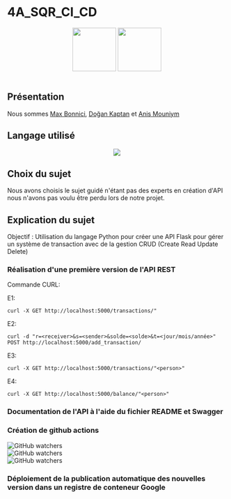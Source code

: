 # 4A_SQR_CI_CD

<p align="center">
  <a href="https://bde-esirem.fr/" target="_blank"><img src="https://user-images.githubusercontent.com/95021980/210582471-8ddd094d-ac9d-4e56-8dad-29d0fd7e7058.png" width="100" height="100" /></a>
  <a href="https://www.youtube.com/@esicast" target="_blank"><img src="https://user-images.githubusercontent.com/95011291/210586766-d2a52a72-45c3-480d-9545-15d152e0efc8.png" width="100" height="100"></a>
</p>

<div centering style="display: flex; flex_direction: row;  margin-left: auto;">

<div />

## Présentation

Nous sommes [Max Bonnici](https://github.com/MaxBonnici), [Doğan Kaptan](https://github.com/DoganKaptan) et [Anis Mouniym](https://github.com/AnisMouniym)


## Langage utilisé

<p align="center">
  <img src="http://ForTheBadge.com/images/badges/made-with-python.svg">
</p>



## Choix du sujet

Nous avons choisis le sujet guidé n'étant pas des experts en création d'API nous n'avons pas voulu être perdu lors de notre projet.

## Explication du sujet

Objectif : Utilisation du langage Python pour créer une API Flask pour gérer un système de transaction avec de la gestion CRUD (Create Read Update Delete) 
  
### Réalisation d'une première version de l'API REST
  
Commande CURL:

E1: 
````
curl -X GET http://localhost:5000/transactions/"
````
E2:
````
curl -d "r=<receiver>&s=<sender>&solde=<solde>&t=<jour/mois/année>" POST http://localhost:5000/add_transaction/
````
E3:
````
curl -X GET http://localhost:5000/transactions/"<person>"
````
E4:
````
curl -X GET http://localhost:5000/balance/"<person>"
````


### Documentation de l'API à l'aide du fichier README et Swagger
  
  
  
### Création de github actions

![GitHub watchers](https://github.com/MaxBonnici/4A_SQR_CI_CD/actions/workflows/app_build.yml/badge.svg)  
![GitHub watchers](https://github.com/MaxBonnici/4A_SQR_CI_CD/actions/workflows/build_and_push.yml/badge.svg)  
![GitHub watchers](https://github.com/MaxBonnici/4A_SQR_CI_CD/actions/workflows/build_image.yml/badge.svg) 
  
### Déploiement de la publication automatique des nouvelles version dans un registre de conteneur Google





